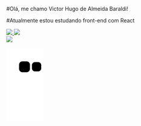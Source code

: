 #Olá, me chamo Victor Hugo de Almeida Baraldi! 

#Atualmente estou estudando front-end com React

<div>
<a href="https://github.com/VictorBaraldi">
<img height="180em" src="https://github-readme-stats.vercel.app/api/top-langs/?username=VictorBaraldi&layout=compact&langs_count=7&theme=dracula"/>
<img height="180em" src="https://github-readme-stats.vercel.app/api?username=VictorBaraldi&show_icons=true&theme=dracula&include_all_commits=true&count_private=true"/>
</div>

<div>
<a href="https://www.linkedin.com/in/victor-hugo-de-almeida-baraldi-2a3135235/" target="_blank"><img src="https://img.shields.io/badge/-LinkedIn-%230077B5?style=for-the-badge&logo=linkedin&logoColor=white" target="_blank"></a>   
</div>


![Snake animation](https://github.com/VictorBaraldi/VictorBaraldi/blob/output/github-contribution-grid-snake.svg)
